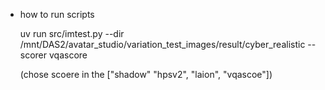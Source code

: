 - how to run scripts

  uv run src/imtest.py --dir /mnt/DAS2/avatar_studio/variation_test_images/result/cyber_realistic --scorer vqascore

   (chose scoere in the ["shadow" "hpsv2", "laion", "vqascoe"])
        
